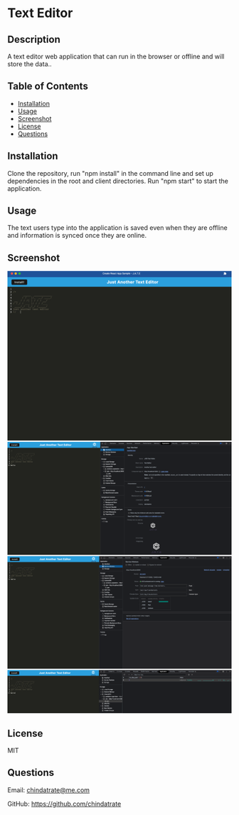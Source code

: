 # Text Editor
    
## Description
A text editor web application that can run in the browser or offline and will store the data..

## Table of Contents
* [Installation](#installation)
* [Usage](#usage)
* [Screenshot](#screenshot)
* [License](#license)
* [Questions](#questions)

## Installation
Clone the repository, run "npm install" in the command line and set up dependencies in the root and client directories. Run "npm start" to start the application.

## Usage
The text users type into the application is saved even when they are offline and information is synced once they are online. 

## Screenshot
![Alt text](client/image/app.png)
![Alt text](client/image/manifest.png)
![Alt text](client/image/sw.png)
![Alt text](client/image/jate.png)

## License
MIT

## Questions
Email: chindatrate@me.com

GitHub: https://github.com/chindatrate